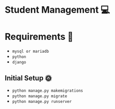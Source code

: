 # Student Management 💻

# Requirements 👾
- `mysql or mariadb`
- `python`
- `django`

## Initial Setup 🌞
- `python manage.py makemigrations `
- `python manage.py migrate`
- `python manage.py runserver`